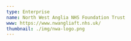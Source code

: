 ```yaml
---
type: Enterprise
name: North West Anglia NHS Foundation Trust
www: https://www.nwangliaft.nhs.uk/
thumbnail: ./img/nwa-logo.png
--- 
```


